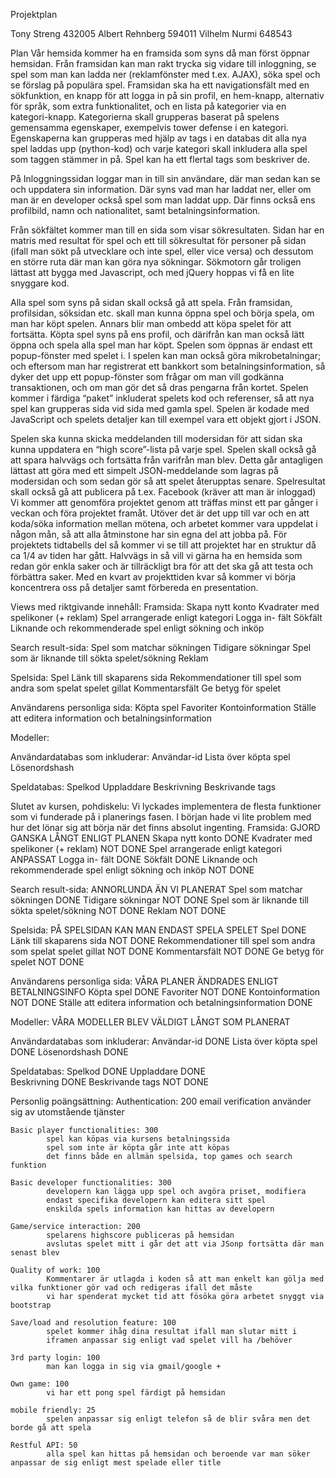 Projektplan

Tony Streng 432005
Albert Rehnberg 594011
Vilhelm Nurmi 648543

Plan
  Vår hemsida kommer ha en framsida som syns då man först öppnar hemsidan. Från framsidan kan man rakt trycka sig vidare till inloggning, se spel som man kan ladda ner (reklamfönster med t.ex. AJAX), söka spel och se förslag på populära spel. Framsidan ska ha ett navigationsfält med en sökfunktion, en knapp för att logga in på sin profil, en hem-knapp, alternativ för språk, som extra funktionalitet, och en lista på kategorier via en kategori-knapp. Kategorierna skall grupperas baserat på spelens gemensamma egenskaper, exempelvis tower defense i en kategori. Egenskaperna kan  grupperas med hjälp av tags i en databas dit alla nya spel laddas upp (python-kod) och varje kategori skall inkludera alla spel som taggen stämmer in på. Spel kan ha ett flertal tags som beskriver de.

  På Inloggningssidan loggar man in till sin användare, där man sedan kan se och uppdatera sin information. Där syns vad man har laddat ner, eller om man är en developer också spel som man laddat upp. Där finns också ens profilbild, namn och nationalitet, samt betalningsinformation.

  Från sökfältet kommer man till en sida som visar sökresultaten. Sidan har en matris med resultat för spel och ett till sökresultat för personer på sidan (ifall man sökt på utvecklare och inte spel, eller vice versa) och dessutom en större ruta där man kan göra nya sökningar. Sökmotorn går troligen lättast att bygga med Javascript, och med jQuery hoppas vi få en lite snyggare kod.

  Alla spel som syns på sidan skall också gå att spela. Från framsidan, profilsidan, söksidan etc. skall man kunna öppna spel och börja spela, om man har köpt spelen. Annars blir man ombedd att köpa spelet för att fortsätta. Köpta spel syns på ens profil, och därifrån kan man också lätt öppna och spela alla spel man har köpt. Spelen som öppnas är endast ett popup-fönster med spelet i. I spelen kan man också göra mikrobetalningar; och eftersom man har registrerat ett bankkort som betalningsinformation, så dyker det upp ett popup-fönster som frågar om man vill godkänna transaktionen, och om man gör det så dras pengarna från kortet. Spelen kommer i färdiga “paket” inkluderat spelets kod och referenser, så att nya spel kan grupperas sida vid sida med gamla spel. Spelen är kodade med JavaScript och spelets detaljer kan till exempel vara ett objekt gjort i JSON.

  Spelen ska kunna skicka meddelanden till modersidan för att sidan ska kunna uppdatera en “high score”-lista på varje spel. Spelen skall också gå att spara halvvägs och fortsätta från varifrån man blev. Detta går antagligen lättast att göra med ett simpelt JSON-meddelande som lagras på modersidan och som sedan gör så att spelet återupptas senare. Spelresultat skall också gå att publicera på t.ex. Facebook (kräver att man är inloggad)
  Vi kommer att genomföra projektet genom att träffas minst ett par gånger i veckan och föra projektet framåt. Utöver det är det upp till var och en att koda/söka information mellan mötena, och arbetet kommer vara uppdelat i någon mån, så att alla åtminstone har sin egna del att jobba på. För projektets tidtabells del så kommer vi se till att projektet har en struktur då ca 1/4 av tiden har gått. Halvvägs in så vill vi gärna ha en hemsida som redan gör enkla saker och är tillräckligt bra för att det ska gå att testa och förbättra saker. Med en kvart av projekttiden kvar så kommer vi börja koncentrera oss på detaljer samt förbereda en presentation.

Views med riktgivande innehåll:
  Framsida:
    Skapa nytt konto
    Kvadrater med spelikoner (+ reklam)
    Spel arrangerade enligt kategori
    Logga in- fält
    Sökfält
    Liknande och rekommenderade spel enligt sökning och inköp

Search result-sida:
  Spel som matchar sökningen
  Tidigare sökningar
  Spel som är liknande till sökta spelet/sökning
  Reklam

Spelsida:
  Spel
  Länk till skaparens sida
  Rekommendationer till  spel som andra som spelat spelet gillat
  Kommentarsfält
  Ge betyg för spelet

Användarens personliga sida:
  Köpta spel
  Favoriter
  Kontoinformation
  Ställe att editera information och betalningsinformation

Modeller:

Användardatabas som inkluderar:
  Användar-id
  Lista över köpta spel
  Lösenordshash

Speldatabas:
  Spelkod
  Uppladdare
  Beskrivning
  Beskrivande tags

  
 Slutet av kursen, pohdiskelu:
Vi lyckades implementera de flesta funktioner som vi funderade på i planerings fasen. I början hade vi lite problem med hur det lönar sig att börja när det finns absolut ingenting.
Framsida:							GJORD GANSKA LÅNGT ENLIGT PLANEN
  Skapa nytt konto 													DONE
  Kvadrater med spelikoner (+ reklam)								NOT DONE
  Spel arrangerade enligt kategori									ANPASSAT
  Logga in- fält													DONE
  Sökfält															DONE
  Liknande och rekommenderade spel enligt sökning och inköp			NOT DONE

Search result-sida:					ANNORLUNDA ÄN VI PLANERAT
  Spel som matchar sökningen										DONE
  Tidigare sökningar												NOT DONE
  Spel som är liknande till sökta spelet/sökning					NOT DONE
  Reklam															NOT DONE

Spelsida:							PÅ SPELSIDAN KAN MAN ENDAST SPELA SPELET
  Spel																DONE
  Länk till skaparens sida											NOT DONE
  Rekommendationer till  spel som andra som spelat spelet gillat	NOT DONE
  Kommentarsfält													NOT DONE
  Ge betyg för spelet												NOT DONE

Användarens personliga sida:		VÅRA PLANER ÄNDRADES ENLIGT BETALNINGSINFO
  Köpta spel														DONE
  Favoriter															NOT DONE
  Kontoinformation													NOT DONE
  Ställe att editera information och betalningsinformation			DONE

Modeller:							VÅRA MODELLER BLEV VÄLDIGT LÅNGT SOM PLANERAT

Användardatabas som inkluderar:
  Användar-id														DONE
  Lista över köpta spel												DONE
  Lösenordshash														DONE

Speldatabas:
  Spelkod															DONE
  Uppladdare														DONE	
  Beskrivning														DONE
  Beskrivande tags													NOT DONE
  
 Personlig poängsättning:
	Authentication: 200
			email verification
			använder sig av utomstående tjänster
	
	Basic player functionalities: 300
			spel kan köpas via kursens betalningssida
			spel som inte är köpta går inte att köpas
			det finns både en allmän spelsida, top games och search funktion
			
	Basic developer functionalities: 300
			developern kan lägga upp spel och avgöra priset, modifiera
			endast specifika developern kan editera sitt spel
			enskilda spels information kan hittas av developern
	
	Game/service interaction: 200
			spelarens highscore publiceras på hemsidan 
			avslutas spelet mitt i går det att via JSonp fortsätta där man senast blev
			
	Quality of work: 100
			Kommentarer är utlagda i koden så att man enkelt kan gölja med vilka funktioner gör vad och redigeras ifall det måste
			vi har spenderat mycket tid att fösöka göra arbetet snyggt via bootstrap
			
	Save/load and resolution feature: 100
			spelet kommer ihåg dina resultat ifall man slutar mitt i
			iframen anpassar sig enligt vad spelet vill ha /behöver
			
	3rd party login: 100
			man kan logga in sig via gmail/google +
		
	Own game: 100
			vi har ett pong spel färdigt på hemsidan
			
	mobile friendly: 25
			spelen anpassar sig enligt telefon så de blir svåra men det borde gå att spela
			
	Restful API: 50
			alla spel kan hittas på hemsidan och beroende var man söker anpassar de sig enligt mest spelade eller title